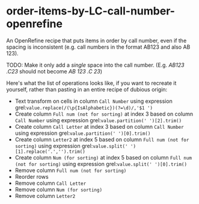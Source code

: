 # order-items-by-LC-call-number-openrefine
An OpenRefine recipe that puts items in order by call number, even if the spacing is inconsistent (e.g. call numbers in the format AB123 and also AB 123).

TODO: Make it only add a _single_ space into the call number. (E.g. *AB123 .C23* should not become *AB 123 .C 23*)

Here's what the list of operations looks like, if you want to recreate it yourself, rather than pasting in an entire recipe of dubious origin:
- Text transform on cells in column `Call Number` using expression grel:`value.replace(/(\p{IsAlphabetic})(?=\d)/,'$1 ')`
- Create column `Full num (not for sorting)` at index 3 based on column `Call Number` using expression grel:`value.partition(' ')[2].trim()`
- Create column `Call Letter` at index 3 based on column `Call Number` using expression grel:`value.partition(' ')[0].trim()`
- Create column `Letter2` at index 5 based on column `Full num (not for sorting)` using expression grel:`value.split(' ')[1].replace('.','').trim()`
- Create column `Num (for sorting)` at index 5 based on column `Full num (not for sorting)` using expression grel:`value.split(' ')[0].trim()`
- Remove column `Full num (not for sorting)`
- Reorder rows
- Remove column `Call Letter`
- Remove column `Num (for sorting)`
- Remove column `Letter2`

